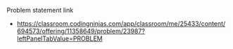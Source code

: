 Problem statement link
 -  https://classroom.codingninjas.com/app/classroom/me/25433/content/694573/offering/11358649/problem/23987?leftPanelTabValue=PROBLEM